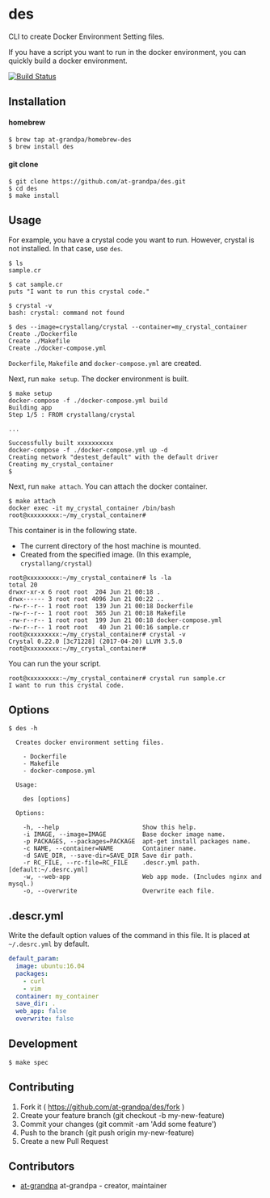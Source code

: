 # des

CLI to create Docker Environment Setting files.

If you have a script you want to run in the docker environment, you can quickly build a docker environment.

[![Build Status](https://travis-ci.org/at-grandpa/des.svg?branch=master)](https://travis-ci.org/at-grandpa/des)

## Installation

#### homebrew
```
$ brew tap at-grandpa/homebrew-des
$ brew install des
```

#### git clone
```
$ git clone https://github.com/at-grandpa/des.git
$ cd des
$ make install
```

## Usage

For example, you have a crystal code you want to run. However, crystal is not installed. In that case, use `des`.

```
$ ls
sample.cr

$ cat sample.cr
puts "I want to run this crystal code."

$ crystal -v
bash: crystal: command not found

$ des --image=crystallang/crystal --container=my_crystal_container
Create ./Dockerfile
Create ./Makefile
Create ./docker-compose.yml
```

`Dockerfile`, `Makefile` and `docker-compose.yml` are created.

Next, run `make setup`. The docker environment is built.

```
$ make setup
docker-compose -f ./docker-compose.yml build
Building app
Step 1/5 : FROM crystallang/crystal

...

Successfully built xxxxxxxxxx
docker-compose -f ./docker-compose.yml up -d
Creating network "destest_default" with the default driver
Creating my_crystal_container
$
```

Next, run `make attach`. You can attach the docker container.

```
$ make attach
docker exec -it my_crystal_container /bin/bash
root@xxxxxxxxx:~/my_crystal_container#
```

This container is in the following state.

* The current directory of the host machine is mounted.
* Created from the specified image. (In this example, `crystallang/crystal`)

```
root@xxxxxxxxx:~/my_crystal_container# ls -la
total 20
drwxr-xr-x 6 root root  204 Jun 21 00:18 .
drwx------ 3 root root 4096 Jun 21 00:22 ..
-rw-r--r-- 1 root root  139 Jun 21 00:18 Dockerfile
-rw-r--r-- 1 root root  365 Jun 21 00:18 Makefile
-rw-r--r-- 1 root root  199 Jun 21 00:18 docker-compose.yml
-rw-r--r-- 1 root root   40 Jun 21 00:16 sample.cr
root@xxxxxxxxx:~/my_crystal_container# crystal -v
Crystal 0.22.0 [3c71228] (2017-04-20) LLVM 3.5.0
root@xxxxxxxxx:~/my_crystal_container#
```

You can run the your script.

```
root@xxxxxxxxx:~/my_crystal_container# crystal run sample.cr
I want to run this crystal code.
```

## Options

```
$ des -h

  Creates docker environment setting files.

    - Dockerfile
    - Makefile
    - docker-compose.yml

  Usage:

    des [options]

  Options:

    -h, --help                       Show this help.
    -i IMAGE, --image=IMAGE          Base docker image name.
    -p PACKAGES, --packages=PACKAGE  apt-get install packages name.
    -c NAME, --container=NAME        Container name.
    -d SAVE_DIR, --save-dir=SAVE_DIR Save dir path.
    -r RC_FILE, --rc-file=RC_FILE    .descr.yml path.  [default:~/.desrc.yml]
    -w, --web-app                    Web app mode. (Includes nginx and mysql.)
    -o, --overwrite                  Overwrite each file.
```

## .descr.yml

Write the default option values of the command in this file. It is placed at `~/.desrc.yml` by default.

```yaml
default_param:
  image: ubuntu:16.04
  packages:
    - curl
    - vim
  container: my_container
  save_dir: .
  web_app: false
  overwrite: false
```

## Development

```
$ make spec
```

## Contributing

1. Fork it ( https://github.com/at-grandpa/des/fork )
2. Create your feature branch (git checkout -b my-new-feature)
3. Commit your changes (git commit -am 'Add some feature')
4. Push to the branch (git push origin my-new-feature)
5. Create a new Pull Request

## Contributors

- [at-grandpa](https://github.com/at-grandpa) at-grandpa - creator, maintainer
